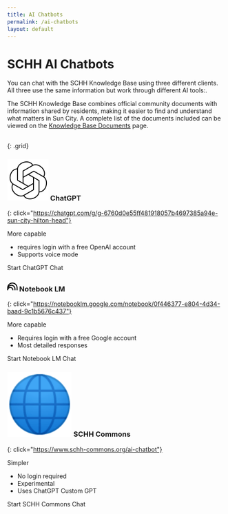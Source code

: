 ```yaml
---
title: AI Chatbots
permalink: /ai-chatbots
layout: default
---
```


# SCHH AI Chatbots

You can chat with the SCHH Knowledge Base using three different clients. All three use the same information but work through different AI tools:.

The SCHH Knowledge Base combines official community documents with information shared by residents, making it easier to find and understand what matters in Sun City. A complete list of the documents included can be viewed on the [Knowledge Base Documents](/knowledge-base) page.

##
{: .grid}


### ![OpenAI logo](openai.svg) ChatGPT
{: click="https://chatgpt.com/g/g-6760d0e55ff481918057b4697385a94e-sun-city-hilton-head"}

More capable
- requires login with a free OpenAI account
- Supports voice mode

<sl-button variant="primary" href="https://chatgpt.com/g/g-6760d0e55ff481918057b4697385a94e-sun-city-hilton-head" target="_blank">Start ChatGPT Chat</sl-button>


### ![Notebook LM logo](notebooklm.svg) Notebook LM
{: click="https://notebooklm.google.com/notebook/0f446377-e804-4d34-baad-9c1b5676c437"}

More capable
- Requires login with a free Google account
- Most detailed responses

<sl-button variant="primary" href="https://notebooklm.google.com/notebook/0f446377-e804-4d34-baad-9c1b5676c437" target="_blank">Start Notebook LM Chat</sl-button>


### ![SCHH Commons logo](/assets/images/favicon.ico) SCHH Commons
{: click="https://www.schh-commons.org/ai-chatbot"}

Simpler
- No login required
- Experimental
- Uses ChatGPT Custom GPT

<sl-button variant="primary" href="https://www.schh-commons.org/ai-chatbot" target="_blank">Start SCHH Commons Chat</sl-button>
